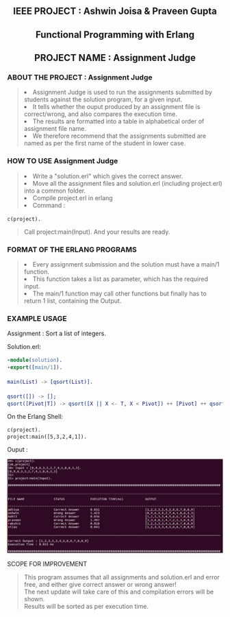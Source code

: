 

## <center> IEEE PROJECT :  Ashwin Joisa  &  Praveen Gupta </center>

 ## <center>Functional Programming with Erlang</center>
## <center>PROJECT NAME : Assignment Judge </center>


### ABOUT THE PROJECT : Assignment Judge 

><li> Assignment Judge is used to run the assignments submitted by students against the solution program, for a given input.
><li>It tells whether the ouput produced by an assignment file is correct/wrong, and also compares the execution time.
><li>The results are formatted into a table in alphabetical order of assignment file name. 
><li>We therefore recommend that the assignments submitted are named as per the first name of the student in lower case.


### HOW TO USE Assignment Judge

> <li>Write a "solution.erl" which gives the correct answer.
> <li>Move all the assignment files and solution.erl (including project.erl) into a common folder.
> <li>Compile project.erl in erlang
> <li>Command : 
```c(project).```
<br>
> Call project:main(Input).
> And your results are ready.


### FORMAT OF THE ERLANG PROGRAMS

> <li>Every assignment submission and the solution must have a main/1 function.
> <li>This function takes a list as parameter, which has the required input.
> <li>The main/1 function may call other functions but finally has to return 1 list, containing the Output.


### EXAMPLE USAGE

Assignment : Sort a list of integers.

Solution.erl:
```erlang
-module(solution).
-export([main/1]).

main(List) -> [qsort(List)].

qsort([]) -> [];
qsort([Pivot|T]) -> qsort([X || X <- T, X < Pivot]) ++ [Pivot] ++ qsort([X || X <- T, X >= Pivot]).
```
On the Erlang Shell:
```shell
c(project).
project:main([5,3,2,4,1]).
```
Ouput : <br>

<img src="/Output.png">


SCOPE FOR IMPROVEMENT

> This program assumes that all assignments and solution.erl and error free, and either give correct answer or wrong answer!<br>
> The next update will take care of this and compilation errors will be shown.<br>
> Results will be sorted as per execution time.<br>